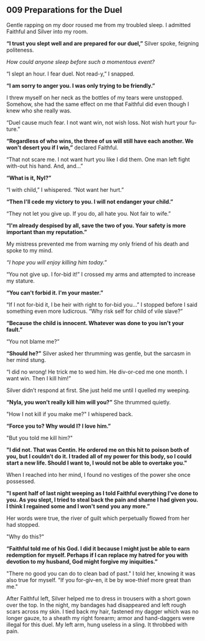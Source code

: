 ## 009 Preparations for the Duel

Gentle rapping on my door roused me from my troubled sleep. I admitted Faithful and Silver into my room.

**“I trust you slept well and are prepared for our duel,”** Silver spoke, feigning politeness.

*How could anyone sleep before such a momentous event?*

“I slept an hour. I fear duel. Not read-y,” I snapped.

**“I am sorry to anger you. I was only trying to be friendly.”**

I threw myself on her neck as the bottles of my tears were unstopped. Somehow, she had the same effect on me that Faithful did even though I knew who she really was.

“Duel cause much fear. I not want win, not wish loss. Not wish hurt your fu-ture.”

**“Regardless of who wins, the three of us will still have each another. We won't desert you if I win,”** declared Faithful.

“That not scare me. I not want hurt you like I did them. One man left fight with-out his hand. And, and…”

**“What is it, Nyl?”**

“I with child,” I whispered. “Not want her hurt.”

**“Then I'll cede my victory to you. I will not endanger your child.”**

“They not let you give up. If you do, all hate you. Not fair to wife.”

**“I'm already despised by all, save the two of you. Your safety is more important than my reputation.”**

My mistress prevented me from warning my only friend of his death and spoke to my mind.

*“I hope you will enjoy killing him today.”*

“You not give up. I for-bid it!” I crossed my arms and attempted to increase my stature.

**“You can't forbid it. I'm your master.”**

“If I not for-bid it, I be heir with right to for-bid you…” I stopped before I said something even more ludicrous. “Why risk self for child of vile slave?”

**“Because the child is innocent. Whatever was done to you isn't your fault.”**

“You not blame me?”

**“Should he?”** Silver asked her thrumming was gentle, but the sarcasm in her mind stung.

“I did no wrong! He trick me to wed him. He div-or-ced me one month. I want win. Then I kill him!”

Silver didn’t respond at first. She just held me until I quelled my weeping.

**“Nyla, you won’t really kill him will you?”** She thrummed quietly.

"How I not kill if you make me?" I whispered back.

**“Force you to? Why would I? I love him.”**

"But you told me kill him?"

**"I did not. That was Centin. He ordered me on this hit to poison both of you, but I couldn’t do it. I traded all of my power for this body, so I could start a new life. Should I want to, I would not be able to overtake you."**

When I reached into her mind, I found no vestiges of the power she once possessed.

**"I spent half of last night weeping as I told Faithful everything I’ve done to you. As you slept, I tried to steal back the pain and shame I had given you. I think I regained some and I won't send you any more.”**

Her words were true, the river of guilt which perpetually flowed from her had stopped.

"Why do this?"

**“Faithful told me of his God. I did it because I might just be able to earn redemption for myself. Perhaps if I can replace my hatred for you with devotion to my husband, God might forgive my iniquities.”**

"There no good you can do to clean bad of past." I told her, knowing it was also true for myself. "If you for-giv-en, it be by woe-thief more great than me."

After Faithful left, Silver helped me to dress in trousers with a short gown over the top. In the night, my bandages had disappeared and left rough scars across my skin. I tied back my hair, fastened my dagger which was no longer gauze, to a sheath my right forearm; armor and hand-daggers were illegal for this duel. My left arm, hung useless in a sling. It throbbed with pain.
